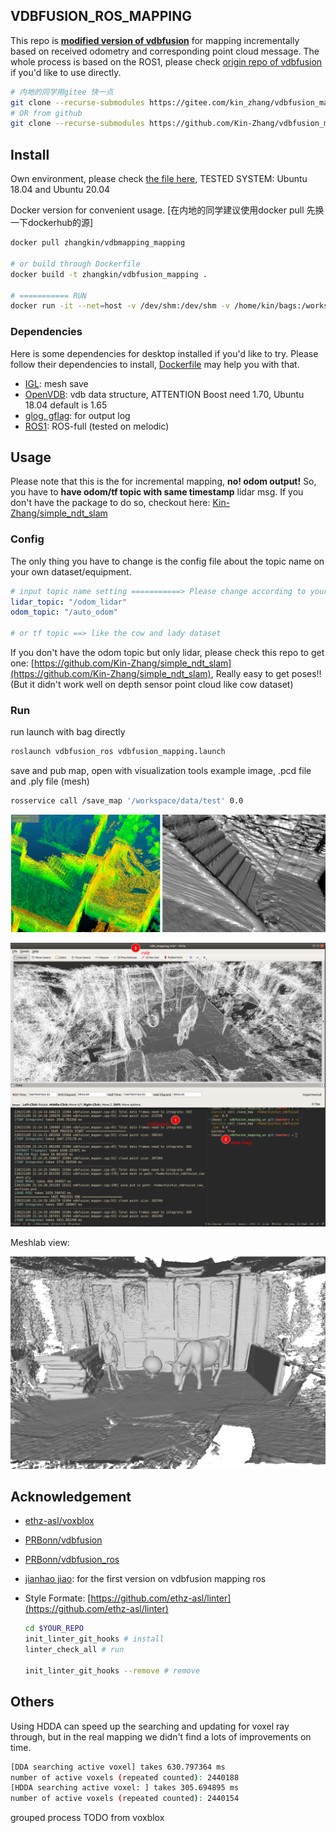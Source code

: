 VDBFUSION_ROS_MAPPING
---
This repo is **<u>modified version of vdbfusion</u>** for mapping incrementally based on received odometry and corresponding point cloud message. The whole process is based on the ROS1, please check [origin repo of vdbfusion](https://github.com/PRBonn/vdbfusion) if you'd like to use directly.

```bash
# 内地的同学用gitee 快一点
git clone --recurse-submodules https://gitee.com/kin_zhang/vdbfusion_mapping.git
# OR from github
git clone --recurse-submodules https://github.com/Kin-Zhang/vdbfusion_mapping.git
```
## Install

Own environment, please check [the file here](assets/readme/install_desktop.md), TESTED SYSTEM: Ubuntu 18.04 and Ubuntu 20.04

Docker version for convenient  usage. [在内地的同学建议使用docker pull 先换一下dockerhub的源]

```bash
docker pull zhangkin/vdbmapping_mapping

# or build through Dockerfile
docker build -t zhangkin/vdbfusion_mapping .

# =========== RUN
docker run -it --net=host -v /dev/shm:/dev/shm -v /home/kin/bags:/workspace/data --name vdbfusion_mapping zhangkin/vdbfusion_mapping /bin/zsh
```

### Dependencies

Here is some dependencies for desktop installed if you'd like to try. Please follow their dependencies to install, [Dockerfile](Dockerfile) may help you with that.

- [IGL](https://github.com/libigl/libigl): mesh save
- [OpenVDB](https://github.com/nachovizzo/openvdb.git): vdb data structure, ATTENTION Boost need 1.70, Ubuntu 18.04 default is 1.65
- [glog, gflag](https://github.com/google/glog.git): for output log
- [ROS1](http://wiki.ros.org/ROS/Installation): ROS-full (tested on melodic)

## Usage

Please note that this is the for incremental mapping, **no! odom output!** So, you have to **have odom/tf topic with same timestamp** lidar msg. If you don't have the package to do so, checkout here: [Kin-Zhang/simple_ndt_slam](https://github.com/Kin-Zhang/simple_ndt_slam)


### Config

The only thing you have to change is the config file about the topic name on your own dataset/equipment.

```yaml
# input topic name setting ===========> Please change according to your dataset
lidar_topic: "/odom_lidar"
odom_topic: "/auto_odom"

# or tf topic ==> like the cow and lady dataset
```

If you don't have the odom topic but only lidar, please check this repo to get one: [https://github.com/Kin-Zhang/simple_ndt_slam](https://github.com/Kin-Zhang/simple_ndt_slam), Really easy to get poses!! (But it didn't work well on depth sensor point cloud like cow dataset)

### Run

run launch with bag directly

```bash
roslaunch vdbfusion_ros vdbfusion_mapping.launch
```

save and pub map, open with visualization tools example image, .pcd file and .ply file (mesh)
```bash
rosservice call /save_map '/workspace/data/test' 0.0
```

![](assets/readme/save_mesh_pcd.png)



![](assets/readme/cow_dataset.png)

Meshlab view:

![](assets/readme/example_cow.png)

## Acknowledgement

- [ethz-asl/voxblox](https://github.com/ethz-asl/voxblox)

- [PRBonn/vdbfusion](https://github.com/PRBonn/vdbfusion)

- [PRBonn/vdbfusion_ros](https://github.com/PRBonn/vdbfusion_ros)

- [jianhao jiao](https://github.com/gogojjh): for the first version on vdbfusion mapping ros

- Style Formate: [https://github.com/ethz-asl/linter](https://github.com/ethz-asl/linter)

  ```bash
  cd $YOUR_REPO
  init_linter_git_hooks # install
  linter_check_all # run
  
  init_linter_git_hooks --remove # remove
  ```

## Others

Using HDDA can speed up the searching and updating for voxel ray through, but in the real mapping we didn't find a lots of improvements on time.

```bash
[DDA searching active voxel] takes 630.797364 ms
number of active voxels (repeated counted): 2440188
[HDDA searching active voxel: ] takes 305.694895 ms
number of active voxels (repeated counted): 2440154
```

grouped process TODO from voxblox
